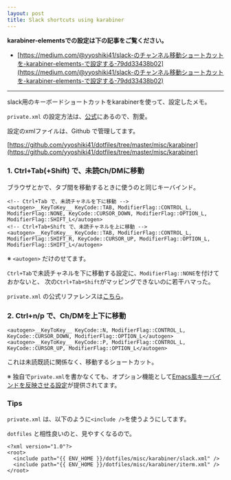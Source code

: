 ```yaml
---
layout: post
title: Slack shortcuts using karabiner
---
```


**karabiner-elementsでの設定は下の記事をご覧ください。**

- [https://medium.com/@yyoshiki41/slack-のチャンネル移動ショートカットを-karabiner-elements-で設定する-79dd33438b02](https://medium.com/@yyoshiki41/slack-のチャンネル移動ショートカットを-karabiner-elements-で設定する-79dd33438b02)

---

slack用のキーボードショートカットをkarabinerを使って、設定したメモ。

`private.xml` の設定方法は、[公式](https://pqrs.org/osx/karabiner/document.html.en#privatexml)にあるので、割愛。

設定のxmlファイルは、Github で管理してます。

[https://github.com/yyoshiki41/dotfiles/tree/master/misc/karabiner](https://github.com/yyoshiki41/dotfiles/tree/master/misc/karabiner)

### 1. Ctrl+Tab(+Shift) で、未読Ch/DMに移動

ブラウザとかで、タブ間を移動するときに使うのと同じキーバインド。

```
<!-- Ctrl+Tab で、未読チャネルを下に移動 -->
<autogen>__KeyToKey__ KeyCode::TAB, ModifierFlag::CONTROL_L, ModifierFlag::NONE, KeyCode::CURSOR_DOWN, ModifierFlag::OPTION_L, ModifierFlag::SHIFT_L</autogen>
<!-- Ctrl+Tab+Shift で、未読チャネルを上に移動 -->
<autogen>__KeyToKey__ KeyCode::TAB, ModifierFlag::CONTROL_L, ModifierFlag::SHIFT_R, KeyCode::CURSOR_UP, ModifierFlag::OPTION_L, ModifierFlag::SHIFT_L</autogen>
```

※ `<autogen>` だけのせてます。

`Ctrl+Tab`で未読チャネルを下に移動する設定に、`ModifierFlag::NONE`を付けておかないと、
次の`Ctrl+Tab+Shift`がマッピングできないのに若干ハマった。

`private.xml` の公式リファレンスは[こちら](https://pqrs.org/osx/karabiner/xml.html.en)。

### 2. Ctrl+n/p で、Ch/DMを上下に移動

```
<autogen>__KeyToKey__ KeyCode::N, ModifierFlag::CONTROL_L, KeyCode::CURSOR_DOWN, ModifierFlag::OPTION_L</autogen>
<autogen>__KeyToKey__ KeyCode::P, ModifierFlag::CONTROL_L, KeyCode::CURSOR_UP, ModifierFlag::OPTION_L</autogen>
```

これは未読既読に関係なく、移動するショートカット。

※ 独自で`private.xml`を書かなくても、オプション機能として[Emacs風キーバインドを反映させる設定](https://pqrs.org/osx/karabiner/gallery.html.ja#use-emacs-key-bindings-everywhere)が提供されてます。

### Tips

`private.xml` は、以下のように`<include />`を使うようにしてます。

`dotfiles` と相性良いのと、見やすくなるので。

```
<?xml version="1.0"?>
<root>
  <include path="{{ ENV_HOME }}/dotfiles/misc/karabiner/slack.xml" />
  <include path="{{ ENV_HOME }}/dotfiles/misc/karabiner/iterm.xml" />
</root>
```
